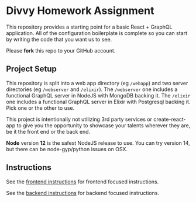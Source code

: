# Divvy Homework Assignment

This repository provides a starting point for a basic React + GraphQL application.
All of the configuration boilerplate is complete so you can start by writing the code that you want us to see.

Please **fork** this repo to your GitHub account.


## Project Setup

This repository is split into a web app directory (eg `/webapp`) and two server directories (eg `/webserver` and `/elixir`).
The `/webserver` one includes a functional GraphQL server in NodeJS with MongoDB backing it.
The `/elixir` one includes a functional GraphQL server in Elixir with Postgresql backing it.
Pick one or the other to use.

This project is intentionally not utilizing 3rd party services or create-react-app to give you the opportunity to showcase your talents wherever they are, be it the front end or the back end.

**Node** version **12** is the safest NodeJS release to use.  You can try version 14, but there can be node-gyp/python issues on OSX.

## Instructions

See the [frontend instructions](frontend.md) for frontend focused instructions.

See the [backend instructions](backend.md) for backend focused instructions.


